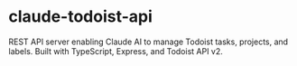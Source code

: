 # claude-todoist-api
REST API server enabling Claude AI to manage Todoist tasks, projects, and labels. Built with TypeScript, Express, and Todoist API v2.
